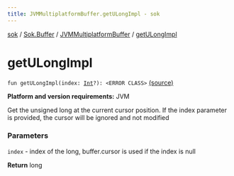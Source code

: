 ```yaml
---
title: JVMMultiplatformBuffer.getULongImpl - sok
---
```


[sok](../../index.html) / [Sok.Buffer](../index.html) / [JVMMultiplatformBuffer](index.html) / [getULongImpl](./get-u-long-impl.html)

# getULongImpl

`fun getULongImpl(index: `[`Int`](https://kotlinlang.org/api/latest/jvm/stdlib/kotlin/-int/index.html)`?): <ERROR CLASS>` [(source)](https://github.com/SeekDaSky/Sok/tree/master/jvm/sok-jvm/src/Sok/Buffer/JVMMultiplatformBuffer.kt#L139)

**Platform and version requirements:** JVM

Get the unsigned long at the current cursor position. If the index parameter is provided, the cursor will be ignored and not modified

### Parameters

`index` - index of the long, buffer.cursor is used if the index is null

**Return**
long

